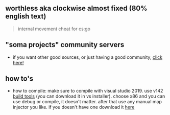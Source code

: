 

## worthless aka clockwise almost fixed (80% english text) 
> internal movement cheat for cs:go

## "soma projects" community servers

- if you want other good sources, or just having a good community, [click here!](https://discord.gg/WPag8RJ)

## how to's

- how to compile: make sure to compile with visual studio 2019. use v142 [build tools](https://visualstudio.microsoft.com/downloads/) (you can download it in vs installer). choose x86 and you can use debug or compile, it doesn't matter. after that use any manual map injector you like. if you doesn't have one download it [here](https://discord.com/channels/764541651132874813/764579717415960586)
